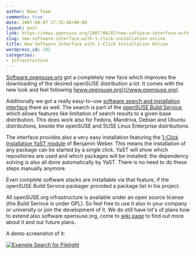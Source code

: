```yaml
---
author: News Team
comments: true
date: 2007-08-07 17:35:48+00:00
layout: post
link: https://news.opensuse.org/2007/08/07/new-software-interface-with-1-click-installation-online/
slug: new-software-interface-with-1-click-installation-online
title: New Software Interface with 1-Click Installation Online
wordpress_id: 102
categories:
- Infrastructure
---
```


[Software.opensuse.org](//software.opensuse.org/) got a completely new face which improves the downloading of the desired openSUSE distribution a lot. It comes with the new look and feel  following [www.opensuse.org](//www.opensuse.org).



Additionally we got a really easy-to-use [software search and installation interface](//software.opensuse.org/search/) there as well. The search is part of the [openSUSE Build Service](//build.opensuse.org), which allows features like limitation of search results to a given base distribution. This does work also for Fedora, Mandriva, Debian and Ubuntu distributions, beside the openSUSE and SUSE Linux Enterprise distributions.
<!-- more -->

The interface  provides also a very easy installation featuring the [1-Click Installation YaST module](//en.opensuse.org/Standards/One_Click_Install) of Benjamin Weber. This means the installation of any package can be started by a single click. YaST will show which repositories are used and which packages will be installed; the dependency solving is also all done automatically by YaST.  There is no need to do these steps manually anymore.
 


Even complete software stacks are installable via that feature, if the openSUSE Build Service packager provided a package list in his project.



All openSUSE.org infrastructure is available under an open source license (the Build Serivce is under GPL). So feel free to use it also in your company or university or join the development of it. We do still have lot's of plans how to extend also software.opensuse.org, come to [wiki page](//en.opensuse.org/Build_Service/End_User_Frontend) to find out more about it and our future plans.



A demo screenshot of it:


[![Example Search for Filelight](//news.opensuse.org/wp-content/uploads/2007/08/search-filelight.png)](//news.opensuse.org/wp-content/uploads/2007/08/search-filelight.png)
